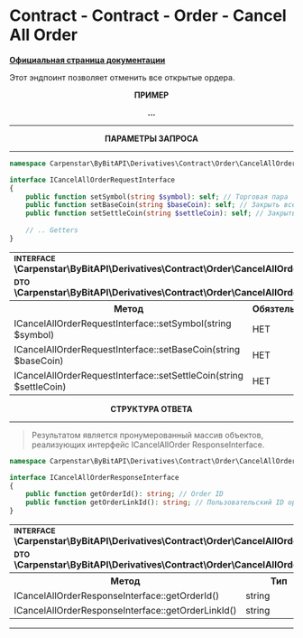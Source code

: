 # Contract - Contract - Order - Cancel All Order
<b>[Официальная страница документации](https://bybit-exchange.github.io/docs/derivatives/contract/cancel-all)</b>
<p>Этот эндпоинт позволяет отменить все открытые ордера.</p>

<p align="center" width="100%"><b>ПРИМЕР</b></p>

<p align="center" width="100%"><b> ... </b></p>

---

<p align="center" width="100%"><b>ПАРАМЕТРЫ ЗАПРОСА</b></p>

---

```php
namespace Carpenstar\ByBitAPI\Derivatives\Contract\Order\CancelAllOrder\Interfaces;

interface ICancelAllOrderRequestInterface
{
    public function setSymbol(string $symbol): self; // Торговая пара
    public function setBaseCoin(string $baseCoin): self; // Закрыть все ордера по базовой монете 
    public function setSettleCoin(string $settleCoin): self; // Закрыть все ордера по расчетной монете
    
    // .. Getters
}
```

<table style="width: 100%">
  <tr>
    <td colspan="3" style="text-align: left">
        <sup><b>INTERFACE</b></sup> <br />
        <b>\Carpenstar\ByBitAPI\Derivatives\Contract\Order\CancelAllOrder\Interfaces\ICancelAllOrderRequestInterface::class</b>
    </td>
  </tr>
  <tr>
    <td colspan="3" style="text-align: left">
        <sup><b>DTO</b></sup> <br />
        <b>\Carpenstar\ByBitAPI\Derivatives\Contract\Order\CancelAllOrder\Request\CancelAllOrderRequest::class</b>
    </td>
  </tr>
  <tr>
    <th style="width: 45%; text-align: center">Метод</th>
    <th style="width: 5%; text-align: center">Обязтельно</th>
    <th style="width: 50%; text-align: center">Описание</th>
  </tr>
  <tr>
    <td>ICancelAllOrderRequestInterface::setSymbol(string $symbol)</td>
    <td>НЕТ</td>
    <td>Торговая пара</td>
  </tr>
  <tr>
    <td>ICancelAllOrderRequestInterface::setBaseCoin(string $baseCoin)</td>
    <td>НЕТ</td>
    <td>Закрыть все ордера по базовой монете</td>
  </tr>
  <tr>
    <td>ICancelAllOrderRequestInterface::setSettleCoin(string $settleCoin)</td>
    <td>НЕТ</td>
    <td>Закрыть все ордера по расчетной монете</td>
  </tr>
</table>

<p align="center" width="100%"><b>СТРУКТУРА ОТВЕТА</b></p>

---

> Результатом является пронумерованный массив объектов, реализующих интерфейс ICancelAllOrder ResponseInterface.

```php
namespace Carpenstar\ByBitAPI\Derivatives\Contract\Order\CancelAllOrder\Interfaces;

interface ICancelAllOrderResponseInterface
{
    public function getOrderId(): string; // Order ID
    public function getOrderLinkId(): string; // Пользовательский ID ордера
}
```
<table style="width: 100%">
  <tr>
    <td colspan="3">
        <sup><b>INTERFACE</b></sup> <br />
        <b>\Carpenstar\ByBitAPI\Derivatives\Contract\Order\CancelAllOrder\Interfaces\ICancelAllOrderResponseInterface::class</b>
    </td>
  </tr>
  <tr>
    <td colspan="3">
        <sup><b>DTO</b></sup> <br />
        <b>\Carpenstar\ByBitAPI\Derivatives\Contract\Order\CancelAllOrder\Response\CancelAllOrderResponse::class</b>
    </td>
  </tr>
  <tr>
    <th style="width: 20%; text-align: center">Метод</th>
    <th style="width: 20%; text-align: center">Тип</th>
    <th style="width: 60%; text-align: center">Описание</th>
  </tr>
  <tr>
    <td>ICancelAllOrderResponseInterface::getOrderId()</td>
    <td>string</td>
    <td>Order ID</td>
  </tr>
  <tr>
    <td>ICancelAllOrderResponseInterface::getOrderLinkId()</td>
    <td>string</td>
    <td>Пользовательский ID ордера</td>
  </tr>
</table>

---